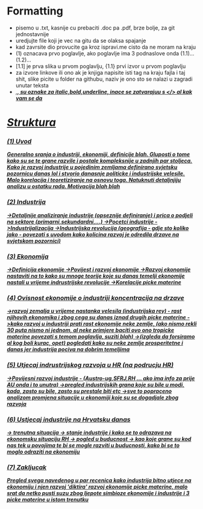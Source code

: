 Formatting
====== 
  * pisemo u .txt, kasnije cu prebaciti .doc pa .pdf, brze bolje, za git jednostavnije
  * uredjujte file koji je vec na gitu da se olaksa spajanje
  * kad zavrsite dio provucite ga kroz ispravi.me cisto da ne moram na kraju
  * (1) oznacava prvo poglavlje, ako poglavlje ima 3 podnaslove onda (1.1)...(1.2)...
  * [1.1] je prva slika u prvom poglavlju, {1.1} prvi izvor u prvom poglavlju
  * za izvore linkove ili ono ak je knjiga napisite isti tag na kraju fajla i taj shit, slike picite u folder na githubu, naziv je ono sto se nalazi u zagradi unutar teksta
  * <i>,<b>,<u> su oznake za italic,bold,underline, inace se zatvarajuu s </> al kak vam se da

Struktura
======
### (1) Uvod
Generalno sranja o industriji, ekonomiji, definicije blah. Gluposti o tome kako su se te grane razvile i postale kompleksnije u zadnjih par stoljeca. Kako je razvoj industrije u pojedinim zemljama definirano svjetsku pozornicu danas lol i stvorio danasnje politicke i industrijske velesile. Malo korelacija i teoretiziranje na osnovu toga. Natuknuti detaljnjiju analizu u ostatku rada. Motivacija blah blah

### (2) Industrija
->Detaljnije analiziranje industrije (opseznije definiranje) i prica o podjeli na sektore (primarni,sekundardni,...)
->Pocetci industrije
->Industrijalizacija
->Industrijska revolucija (geografija - gdje sto koliko jako - povezati s uvodom kako kolicina razvoj je odredila drzave na svjetskom pozornici)

### (3) Ekonomija
->Definicija ekonomije 
->Povijest i razvoj ekonomije
->Razvoj ekonomije nastaviti na to kako su mnoge teorije koje su danas temelji ekonomije nastali u vrijeme indrustrijske revolucije
->Korelacije picke materine

### (4) Ovisnost ekonomije o industriji  *koncentracija na drzave*
->razvoj zemalja u vrijeme nastanka velesila (industrijska rev) - rast njihovih ekonomika i zbog cega su danas iznad drugih picke materine
->kako razvoj u industriji prati rast ekonomije neke zemlje, (ako nismo rekli 30 puta nismo ni jednom, al neke primjere baciti ovo ono tropicke materine povezati s temom poglavlja, suziti blah)
->(izgleda da forsiramo al kog boli kurac, opet) pogledati kako su neke zemlje prosperitetne i danas jer industrija pociva na dobrim temeljima  

### (5) Utjecaj indrustrijskog razvoja u HR (na podrucju HR)
->Povijesni razvoj industrije - (Austro-ug,SFRJ,RH ... ako ima info za prije AU onda i to unutra)
->pregled industrijskih grana koje su bile u modi, kada, zasto su bile, zasto su prestale biti etc
->sve to popraceno analizom promjena situacije u ekonomiji koje su se dogadjale zbog razvoja

### (6) Ustjecaj industrije na Hrvatsku danas
-> trenutna situacija -> stanje industrije i kako se to odrazava na ekonomsku situaciju RH
-> pogled u buducnost -> kao koje grane su kod nas tek u povojima te bi se mogle razviti u buducnosti, kako bi se to moglo odraziti na ekonomiju

### (7) Zakljucak
Pregled svega navedenog u par recenica kako industrija bitno utjece na ekonomiju i njen razvoj 'diktira' razvoj ekonomije picke materine, malo srat da netko pusti suzu zbog ljepote simbioze ekonomije i industrije i 3 picke materine u istom trenutku
